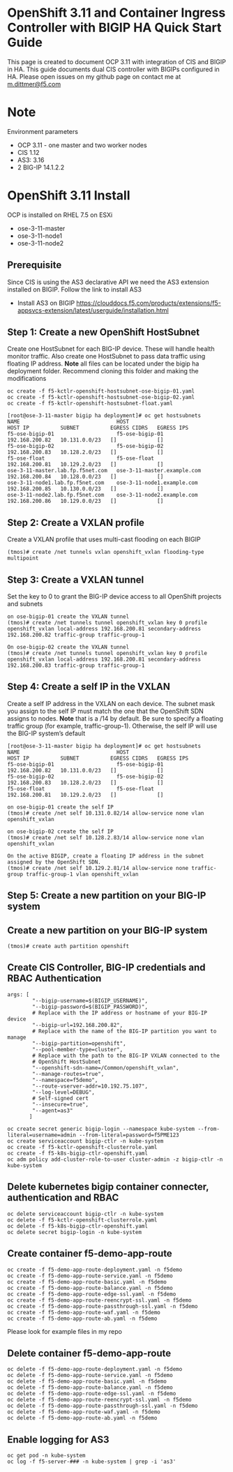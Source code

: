 # OpenShift 3.11 and Container Ingress Controller with BIGIP HA Quick Start Guide 

This page is created to document OCP 3.11 with integration of CIS and BIGIP in HA. This guide documents dual CIS controller with BIGIPs configured in HA. Please open issues on my github page on contact me at m.dittmer@f5.com

# Note

Environment parameters

* OCP 3.11 - one master and two worker nodes
* CIS 1.12
* AS3: 3.16
* 2 BIG-IP 14.1.2.2

# OpenShift 3.11 Install

OCP is installed on RHEL 7.5 on ESXi

* ose-3-11-master  
* ose-3-11-node1
* ose-3-11-node2

## Prerequisite

Since CIS is using the AS3 declarative API we need the AS3 extension installed on BIGIP. Follow the link to install AS3
 
* Install AS3 on BIGIP
https://clouddocs.f5.com/products/extensions/f5-appsvcs-extension/latest/userguide/installation.html

## Step 1: Create a new OpenShift HostSubnet

Create one HostSubnet for each BIG-IP device. These will handle health monitor traffic. Also create one HostSubnet to pass data traffic using floating IP address. **Note** all files can be located under the bigip ha deployment folder. Recommend cloning this folder and making the modifications

```
oc create -f f5-kctlr-openshift-hostsubnet-ose-bigip-01.yaml
oc create -f f5-kctlr-openshift-hostsubnet-ose-bigip-02.yaml
oc create -f f5-kctlr-openshift-hostsubnet-float.yaml
```
```
[root@ose-3-11-master bigip ha deployment]# oc get hostsubnets
NAME                               HOST                               HOST IP          SUBNET          EGRESS CIDRS   EGRESS IPS
f5-ose-bigip-01                    f5-ose-bigip-01                    192.168.200.82   10.131.0.0/23   []             []
f5-ose-bigip-02                    f5-ose-bigip-02                    192.168.200.83   10.128.2.0/23   []             []
f5-ose-float                       f5-ose-float                       192.168.200.81   10.129.2.0/23   []             []
ose-3-11-master.lab.fp.f5net.com   ose-3-11-master.example.com        192.168.200.84   10.128.0.0/23   []             []
ose-3-11-node1.lab.fp.f5net.com    ose-3-11-node1.example.com         192.168.200.85   10.130.0.0/23   []             []
ose-3-11-node2.lab.fp.f5net.com    ose-3-11-node2.example.com         192.168.200.86   10.129.0.0/23   []             []
```
## Step 2: Create a VXLAN profile

Create a VXLAN profile that uses multi-cast flooding on each BIGIP
```
(tmos)# create /net tunnels vxlan openshift_vxlan flooding-type multipoint
```
## Step 3: Create a VXLAN tunnel

Set the key to 0 to grant the BIG-IP device access to all OpenShift projects and subnets

```
on ose-bigip-01 create the VXLAN tunnel
(tmos)# create /net tunnels tunnel openshift_vxlan key 0 profile openshift_vxlan local-address 192.168.200.81 secondary-address 192.168.200.82 traffic-group traffic-group-1
```
```
On ose-bigip-02 create the VXLAN tunnel
(tmos)# create /net tunnels tunnel openshift_vxlan key 0 profile openshift_vxlan local-address 192.168.200.81 secondary-address 192.168.200.83 traffic-group traffic-group-1
```
## Step 4: Create a self IP in the VXLAN

Create a self IP address in the VXLAN on each device. The subnet mask you assign to the self IP must match the one that the OpenShift SDN assigns to nodes. **Note** that is a /14 by default. Be sure to specify a floating traffic group (for example, traffic-group-1). Otherwise, the self IP will use the BIG-IP system’s default

```
[root@ose-3-11-master bigip ha deployment]# oc get hostsubnets
NAME                               HOST                               HOST IP          SUBNET          EGRESS CIDRS   EGRESS IPS
f5-ose-bigip-01                    f5-ose-bigip-01                    192.168.200.82   10.131.0.0/23   []             []
f5-ose-bigip-02                    f5-ose-bigip-02                    192.168.200.83   10.128.2.0/23   []             []
f5-ose-float                       f5-ose-float                       192.168.200.81   10.129.2.0/23   []             []
```
```
on ose-bigip-01 create the self IP
(tmos)# create /net self 10.131.0.82/14 allow-service none vlan openshift_vxlan
```
```
on ose-bigip-02 create the self IP
(tmos)# create /net self 10.128.2.83/14 allow-service none vlan openshift_vxlan
```
```
On the active BIGIP, create a floating IP address in the subnet assigned by the OpenShift SDN.
(tmos)# create /net self 10.129.2.81/14 allow-service none traffic-group traffic-group-1 vlan openshift_vxlan
```

## Step 5: Create a new partition on your BIG-IP system

## Create a new partition on your BIG-IP system
```
(tmos)# create auth partition openshift
```

## Create CIS Controller, BIG-IP credentials and RBAC Authentication

```
args: [
        "--bigip-username=$(BIGIP_USERNAME)",
        "--bigip-password=$(BIGIP_PASSWORD)",
        # Replace with the IP address or hostname of your BIG-IP device
        "--bigip-url=192.168.200.82",
        # Replace with the name of the BIG-IP partition you want to manage
        "--bigip-partition=openshift",
        "--pool-member-type=cluster",
        # Replace with the path to the BIG-IP VXLAN connected to the
        # OpenShift HostSubnet
        "--openshift-sdn-name=/Common/openshift_vxlan",
        "--manage-routes=true",
        "--namespace=f5demo",
        "--route-vserver-addr=10.192.75.107",
        "--log-level=DEBUG",
        # Self-signed cert
        "--insecure=true",
        "--agent=as3"
       ]
```
```
oc create secret generic bigip-login --namespace kube-system --from-literal=username=admin --from-literal=password=f5PME123
oc create serviceaccount bigip-ctlr -n kube-system
oc create -f f5-kctlr-openshift-clusterrole.yaml
oc create -f f5-k8s-bigip-ctlr-openshift.yaml
oc adm policy add-cluster-role-to-user cluster-admin -z bigip-ctlr -n kube-system
```
## Delete kubernetes bigip container connecter, authentication and RBAC
```
oc delete serviceaccount bigip-ctlr -n kube-system
oc delete -f f5-kctlr-openshift-clusterrole.yaml
oc delete -f f5-k8s-bigip-ctlr-openshift.yaml
oc delete secret bigip-login -n kube-system
```
## Create container f5-demo-app-route
```
oc create -f f5-demo-app-route-deployment.yaml -n f5demo
oc create -f f5-demo-app-route-service.yaml -n f5demo
oc create -f f5-demo-app-route-basic.yaml -n f5demo
oc create -f f5-demo-app-route-balance.yaml -n f5demo
oc create -f f5-demo-app-route-edge-ssl.yaml -n f5demo
oc create -f f5-demo-app-route-reencrypt-ssl.yaml -n f5demo
oc create -f f5-demo-app-route-passthrough-ssl.yaml -n f5demo
oc create -f f5-demo-app-route-waf.yaml -n f5demo
oc create -f f5-demo-app-route-ab.yaml -n f5demo
```
Please look for example files in my repo

## Delete container f5-demo-app-route
```
oc delete -f f5-demo-app-route-deployment.yaml -n f5demo
oc delete -f f5-demo-app-route-service.yaml -n f5demo
oc delete -f f5-demo-app-route-basic.yaml -n f5demo
oc delete -f f5-demo-app-route-balance.yaml -n f5demo
oc delete -f f5-demo-app-route-edge-ssl.yaml -n f5demo
oc delete -f f5-demo-app-route-reencrypt-ssl.yaml -n f5demo
oc delete -f f5-demo-app-route-passthrough-ssl.yaml -n f5demo
oc delete -f f5-demo-app-route-waf.yaml -n f5demo
oc delete -f f5-demo-app-route-ab.yaml -n f5demo
``` 
## Enable logging for AS3
```
oc get pod -n kube-system
oc log -f f5-server-### -n kube-system | grep -i 'as3'
```